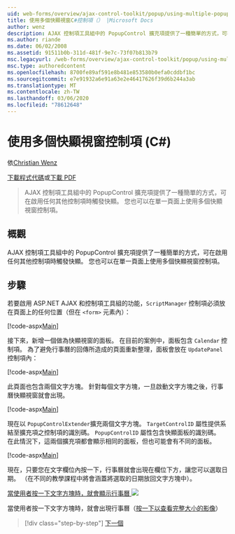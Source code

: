```yaml
---
uid: web-forms/overview/ajax-control-toolkit/popup/using-multiple-popup-controls-cs
title: 使用多個快顯視窗C#控制項（） |Microsoft Docs
author: wenz
description: AJAX 控制項工具組中的 PopupControl 擴充項提供了一種簡單的方式，可在啟用任何其他控制項時觸發快顯。 您也可以使用 m 。
ms.author: riande
ms.date: 06/02/2008
ms.assetid: 91511b0b-311d-481f-9e7c-73f07b813b79
msc.legacyurl: /web-forms/overview/ajax-control-toolkit/popup/using-multiple-popup-controls-cs
msc.type: authoredcontent
ms.openlocfilehash: 8700fe89af591e8b481e853580b0efa0cddbf1bc
ms.sourcegitcommit: e7e91932a6e91a63e2e46417626f39d6b244a3ab
ms.translationtype: MT
ms.contentlocale: zh-TW
ms.lasthandoff: 03/06/2020
ms.locfileid: "78612648"
---
```

# <a name="using-multiple-popup-controls-c"></a>使用多個快顯視窗控制項 (C#)

依[Christian Wenz](https://github.com/wenz)

[下載程式代碼](https://download.microsoft.com/download/9/3/f/93f8daea-bebd-4821-833b-95205389c7d0/PopupControl1.cs.zip)或[下載 PDF](https://download.microsoft.com/download/2/d/c/2dc10e34-6983-41d4-9c08-f78f5387d32b/popupcontrol1CS.pdf)

> AJAX 控制項工具組中的 PopupControl 擴充項提供了一種簡單的方式，可在啟用任何其他控制項時觸發快顯。 您也可以在單一頁面上使用多個快顯視窗控制項。

## <a name="overview"></a>概觀

AJAX 控制項工具組中的 PopupControl 擴充項提供了一種簡單的方式，可在啟用任何其他控制項時觸發快顯。 您也可以在單一頁面上使用多個快顯視窗控制項。

## <a name="steps"></a>步驟

若要啟用 ASP.NET AJAX 和控制項工具組的功能，`ScriptManager` 控制項必須放在頁面上的任何位置（但在 `<form>` 元素內）：

[!code-aspx[Main](using-multiple-popup-controls-cs/samples/sample1.aspx)]

接下來，新增一個做為快顯視窗的面板。 在目前的案例中，面板包含 `Calendar` 控制項。 為了避免行事曆的回傳所造成的頁面重新整理，面板會放在 `UpdatePanel` 控制項內：

[!code-aspx[Main](using-multiple-popup-controls-cs/samples/sample2.aspx)]

此頁面也包含兩個文字方塊。 針對每個文字方塊，一旦啟動文字方塊之後，行事曆快顯視窗就會出現。

[!code-aspx[Main](using-multiple-popup-controls-cs/samples/sample3.aspx)]

現在以 `PopupControlExtender`擴充兩個文字方塊。 `TargetControlID` 屬性提供系結至擴充項之控制項的識別碼。 `PopupControlID` 屬性包含快顯面板的識別碼。 在此情況下，這兩個擴充項都會顯示相同的面板，但也可能會有不同的面板。

[!code-aspx[Main](using-multiple-popup-controls-cs/samples/sample4.aspx)]

現在，只要您在文字欄位內按一下，行事曆就會出現在欄位下方，讓您可以選取日期。 （在不同的教學課程中將會涵蓋將選取的日期放回文字方塊中）。

[當使用者按一下文字方塊時，就會顯示行事曆 ![](using-multiple-popup-controls-cs/_static/image2.png)](using-multiple-popup-controls-cs/_static/image1.png)

當使用者按一下文字方塊時，就會出現行事曆（[按一下以查看完整大小的影像](using-multiple-popup-controls-cs/_static/image3.png)）

> [!div class="step-by-step"]
> [下一個](handling-postbacks-from-a-popup-control-with-an-updatepanel-cs.md)
